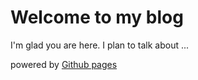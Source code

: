 # Welcome to my blog

I'm glad you are here. I plan to talk about ...

powered by [Github pages](https://github.com)
